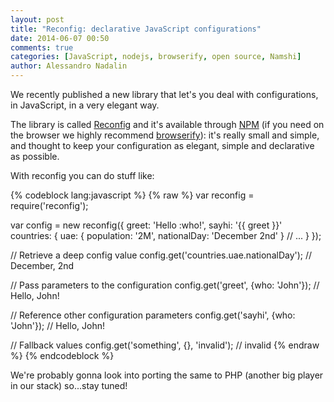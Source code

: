 ```yaml
---
layout: post
title: "Reconfig: declarative JavaScript configurations"
date: 2014-06-07 00:50
comments: true
categories: [JavaScript, nodejs, browserify, open source, Namshi]
author: Alessandro Nadalin
---
```


We recently published a new library that let's you
deal with configurations, in JavaScript, in a very
elegant way.


The library is called [Reconfig](https://github.com/namshi/reconfig) and it's available
through [NPM](https://www.npmjs.org/package/reconfig) (if you need on the browser we highly
recommend [browserify](http://browserify.org/)): it's really
small and simple, and thought to keep your
configuration as elegant, simple and declarative as possible.
<!-- more -->
With reconfig you can do stuff like:

{% codeblock lang:javascript %}
{% raw %}
var reconfig = require('reconfig');

var config =  new reconfig({
    greet: 'Hello :who!',
    sayhi: '{{ greet }}'
    countries: {
    	uae: {
    		population: '2M',
    		nationalDay: 'December 2nd'
    	}
    	// ...
	}
});


// Retrieve a deep config value
config.get('countries.uae.nationalDay'); // December, 2nd

// Pass parameters to the configuration
config.get('greet', {who: 'John'}); // Hello, John!

// Reference other configuration parameters
config.get('sayhi', {who: 'John'}); // Hello, John!

// Fallback values
config.get('something', {}, 'invalid'); // invalid
{% endraw %}
{% endcodeblock %}

We're probably gonna look into porting the same to
PHP (another big player in our stack) so...stay tuned!